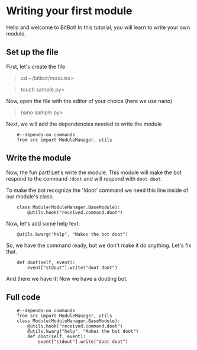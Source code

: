 # Writing your first module
Hello and welcome to BitBot! In this tutorial, you will learn to write your own module.
## Set up the file
First, let's create the file
> cd ~/bitbot/modules>

> touch sample.py>

Now, open the file with the editor of your choice (here we use nano)

> nano sample.py>

Next, we will add the dependencies needed to write the module

        #--depends-on commands
        from src import ModuleManager, utils

## Write the module
Now, the fun part! Let's write the module. This module will make the bot respond to the command `!doot` and will respond with `doot doot`.

To make the bot recognize the '!doot' command we need this line inside of our module's class:

        class Module(ModuleManager.BaseModule):
            @utils.hook("received.command.doot")

Now, let's add some help text:

        @utils.kwarg("help", "Makes the bot doot")

So, we have the command ready, but we don't make it do anything. Let's fix that.

        def doot(self, event):
            event["stdout"].write("doot doot")

And there we have it! Now we have a dooting bot.

## Full code

        #--depends-on commands
        from src import ModuleManager, utils
        class Module(ModuleManager.BaseModule):
            @utils.hook("received.command.doot")
            @utils.kwarg("help", "Makes the bot doot")
            def doot(self, event):
                event["stdout"].write("doot doot")
